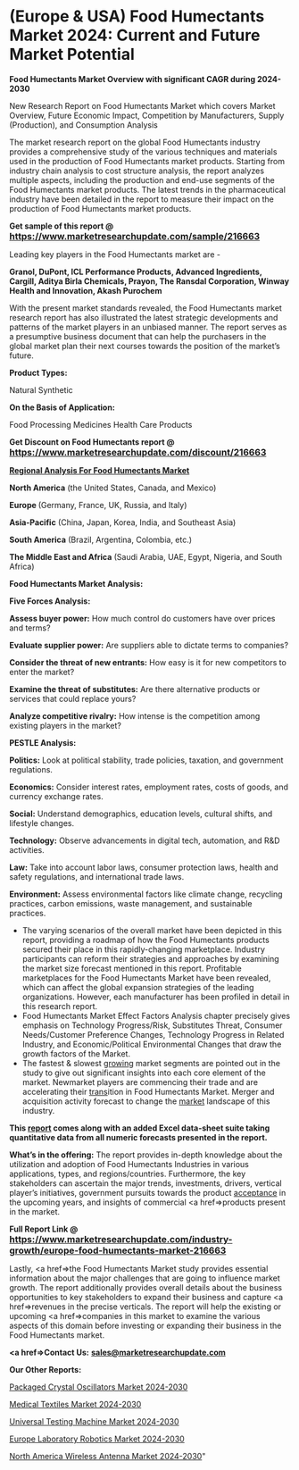 # (Europe & USA) Food Humectants Market 2024: Current and Future Market Potential

<strong>Food Humectants Market Overview with significant CAGR during 2024-2030</strong>

New Research Report on Food Humectants Market which covers Market Overview, Future Economic Impact, Competition by Manufacturers, Supply (Production), and Consumption Analysis

The market research report on the global Food Humectants industry provides a comprehensive study of the various techniques and materials used in the production of Food Humectants market products. Starting from industry chain analysis to cost structure analysis, the report analyzes multiple aspects, including the production and end-use segments of the Food Humectants market products. The latest trends in the pharmaceutical industry have been detailed in the report to measure their impact on the production of Food Humectants market products.

<strong>Get sample of this report @ <a href=https://www.marketresearchupdate.com/sample/216663><font size=3 color=#0000ff>https://www.marketresearchupdate.com/sample/216663</font></a></strong>

Leading key players in the Food Humectants market are -

<strong>Granol, DuPont, ICL Performance Products, Advanced Ingredients, Cargill, Aditya Birla Chemicals, Prayon, The Ransdal Corporation, Winway Health and Innovation, Akash Purochem</strong>

With the present market standards revealed, the Food Humectants market research report has also illustrated the latest strategic developments and patterns of the market players in an unbiased manner. The report serves as a presumptive business document that can help the purchasers in the global market plan their next courses towards the position of the market’s future.

<strong>Product Types:</strong>

Natural
Synthetic

<strong>On the Basis of Application:</strong>

Food Processing
Medicines
Health Care Products

<strong>Get Discount on Food Humectants report @ <a href=https://www.marketresearchupdate.com/discount/216663><font size=3 color=#0000ff>https://www.marketresearchupdate.com/discount/216663</font></a></strong>

<strong><u><b>Regional Analysis For Food Humectants Market</b></u></strong>

<strong><b>North America</b></strong> (the United States, Canada, and Mexico)

<strong><b>Europe </b></strong>(Germany, France, UK, Russia, and Italy)

<strong><b>Asia-Pacific</b></strong> (China, Japan, Korea, India, and Southeast Asia)

<strong><b>South America</b></strong> (Brazil, Argentina, Colombia, etc.)

<strong><b>The Middle East and Africa</b></strong> (Saudi Arabia, UAE, Egypt, Nigeria, and South Africa)

<strong>Food Humectants Market Analysis:</strong>

<strong>Five Forces Analysis:</strong>

<strong>Assess buyer power:</strong> How much control do customers have over prices and terms?

<strong>Evaluate supplier power:</strong> Are suppliers able to dictate terms to companies?

<strong>Consider the threat of new entrants:</strong> How easy is it for new competitors to enter the market?

<strong>Examine the threat of substitutes:</strong> Are there alternative products or services that could replace yours?

<strong>Analyze competitive rivalry:</strong> How intense is the competition among existing players in the market?

<strong>PESTLE Analysis:</strong>

<strong>Politics:</strong> Look at political stability, trade policies, taxation, and government regulations.

<strong>Economics:</strong> Consider interest rates, employment rates, costs of goods, and currency exchange rates.

<strong>Social:</strong> Understand demographics, education levels, cultural shifts, and lifestyle changes.

<strong>Technology:</strong> Observe advancements in digital tech, automation, and R&D activities.

<strong>Law:</strong> Take into account labor laws, consumer protection laws, health and safety regulations, and international trade laws.

<strong>Environment:</strong> Assess environmental factors like climate change, recycling practices, carbon emissions, waste management, and sustainable practices.

<ul>
  <li>The varying scenarios of the overall market have been depicted in this report, providing a roadmap of how the Food Humectants products secured their place in this rapidly-changing marketplace. Industry participants can reform their strategies and approaches by examining the market size forecast mentioned in this report. Profitable marketplaces for the Food Humectants Market have been revealed, which can affect the global expansion strategies of the leading organizations. However, each manufacturer has been profiled in detail in this research report.</li>
  <li>Food Humectants Market Effect Factors Analysis chapter precisely gives emphasis on Technology Progress/Risk, Substitutes Threat, Consumer Needs/Customer Preference Changes, Technology Progress in Related Industry, and Economic/Political Environmental Changes that draw the growth factors of the Market.</li>
  <li>The fastest &amp; slowest <a href=ASDF991299>growing</a> market segments are pointed out in the study to give out significant insights into each core element of the market. Newmarket players are commencing their trade and are accelerating their <a href=>trans</a>ition in Food Humectants Market. Merger and acquisition activity forecast to change the <a href=>market</a> landscape of this industry.</li>
</ul>
<strong>This <a href=>report</a> comes along with an added Excel data-sheet suite taking quantitative data from all numeric forecasts presented in the report.</strong>

<strong>What’s in the offering:</strong> The report provides in-depth knowledge about the utilization and adoption of Food Humectants Industries in various applications, types, and regions/countries. Furthermore, the key stakeholders can ascertain the major trends, investments, drivers, vertical player’s initiatives, government pursuits towards the product <a href=ASDF881288>acceptance</a> in the upcoming years, and insights of commercial <a href=>products</a> present in the market.

<strong>Full Report Link @ <a href=https://www.marketresearchupdate.com/industry-growth/europe-food-humectants-market-216663><font size=3 color=#0000ff>https://www.marketresearchupdate.com/industry-growth/europe-food-humectants-market-216663</font></a></strong>

Lastly, <a href=>the</a> Food Humectants Market study provides essential information about the major challenges that are going to influence market growth. The report additionally provides overall details about the business opportunities to key stakeholders to expand their business and capture <a href=>revenues</a> in the precise verticals. The report will help the existing or upcoming <a href=>companies</a> in this market to examine the various aspects of this domain before investing or expanding their business in the Food Humectants market.

<strong><a href=><strong>Contact Us:</strong></a></strong>
<strong>sales@marketresearchupdate.com</strong>

<strong>Our Other Reports:</strong>

<a href=https://www.linkedin.com/pulse/packaged-crystal-oscillators-market-has-huge>Packaged Crystal Oscillators Market 2024-2030</a>

<a href=https://www.linkedin.com/pulse/medical-textiles-market-2023-analysis-growth>Medical Textiles Market 2024-2030</a>

<a href=https://www.linkedin.com/pulse/universal-testing-machine-market-size-industry>Universal Testing Machine Market 2024-2030</a>

<a href=https://www.linkedin.com/pulse/europe-laboratory-robotics-market-growing-rapidly-kd1bf/>Europe Laboratory Robotics Market 2024-2030</a>

<a href=https://www.linkedin.com/pulse/north-america-wireless-antenna-market-9mroc/>North America Wireless Antenna Market 2024-2030</a>"
